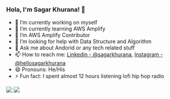 ### Hola, I'm Sagar Khurana! 👋

- 🔭 I’m currently working on myself
- 🌱 I’m currently learning AWS Amplify
- 👯 I’m AWS Amplify Contributor
- 🤔 I’m looking for help with Data Structure and Algorithm 
- 💬 Ask me about Andorid or any tech related stuff
- 📫 How to reach me: [Linkedin - @sagarkhurana](https://www.linkedin.com/in/sagar-khurana-b98a9418b/), [Instagram - @hellosagarkhurana](https://www.instagram.com/hellosagarkhurana/)
- 😄 Pronouns: He/His
- ⚡ Fun fact: I spent almost 12 hours listening lofi hip hop radio
<img src="https://github-readme-stats.vercel.app/api/top-langs/?username=hellosagar&amp;theme=dark&amp;hide_langs_below=1%22%20style=%22max-width:100%">
<img src="https://github-readme-stats.vercel.app/api?username=hellosagar&&show_icons=true&title_color=ffffff&icon_color=79FE96&text_color=daf7dc&bg_color=191919">
